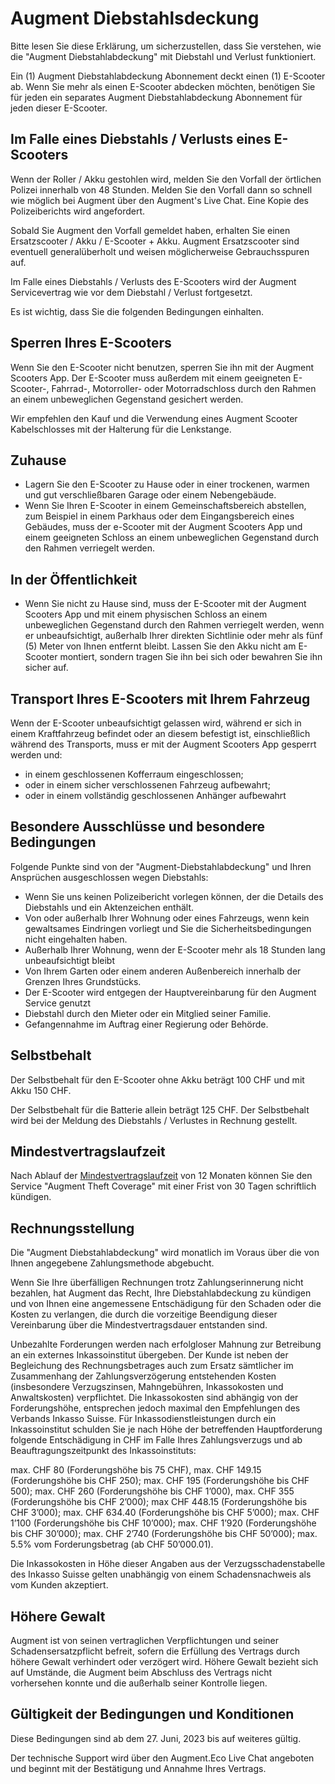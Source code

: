# Augment Diebstahlsdeckung

Bitte lesen Sie diese Erklärung, um sicherzustellen, dass Sie verstehen, wie die "Augment Diebstahlabdeckung" mit Diebstahl und Verlust funktioniert.

Ein (1) Augment Diebstahlabdeckung Abonnement deckt einen (1) E-Scooter ab. Wenn Sie mehr als einen E-Scooter abdecken möchten, benötigen Sie für jeden ein separates Augment Diebstahlabdeckung Abonnement für jeden dieser E-Scooter.

## Im Falle eines Diebstahls / Verlusts eines E-Scooters

Wenn der Roller / Akku gestohlen wird, melden Sie den Vorfall der örtlichen Polizei innerhalb von 48 Stunden. Melden Sie den Vorfall dann so schnell wie möglich bei Augment über den Augment's Live Chat. Eine Kopie des Polizeiberichts wird angefordert.

Sobald Sie Augment den Vorfall gemeldet haben, erhalten Sie einen Ersatzscooter / Akku / E-Scooter + Akku. Augment Ersatzscooter sind eventuell generalüberholt und weisen möglicherweise Gebrauchsspuren auf.

Im Falle eines Diebstahls / Verlusts des E-Scooters wird der Augment Servicevertrag wie vor dem Diebstahl / Verlust fortgesetzt.

Es ist wichtig, dass Sie die folgenden Bedingungen einhalten.

## Sperren Ihres E-Scooters

Wenn Sie den E-Scooter nicht benutzen, sperren Sie ihn mit der Augment Scooters App. Der E-Scooter muss außerdem mit einem geeigneten E-Scooter-, Fahrrad-, Motorroller- oder Motorradschloss durch den Rahmen an einem unbeweglichen Gegenstand gesichert werden.

Wir empfehlen den Kauf und die Verwendung eines Augment Scooter Kabelschlosses mit der Halterung für die Lenkstange.

## Zuhause

- Lagern Sie den E-Scooter zu Hause oder in einer trockenen, warmen und gut verschließbaren Garage oder einem Nebengebäude.
- Wenn Sie Ihren E-Scooter in einem Gemeinschaftsbereich abstellen, zum Beispiel in einem Parkhaus oder dem Eingangsbereich eines Gebäudes, muss der e-Scooter mit der Augment Scooters App und einem geeigneten Schloss an einem unbeweglichen Gegenstand durch den Rahmen verriegelt werden.

## In der Öffentlichkeit

- Wenn Sie nicht zu Hause sind, muss der E-Scooter mit der Augment Scooters App und mit einem physischen Schloss an einem unbeweglichen Gegenstand durch den Rahmen verriegelt werden, wenn er unbeaufsichtigt, außerhalb Ihrer direkten Sichtlinie oder mehr als fünf (5) Meter von Ihnen entfernt bleibt. Lassen Sie den Akku nicht am E-Scooter montiert, sondern tragen Sie ihn bei sich oder bewahren Sie ihn sicher auf.

## Transport Ihres E-Scooters mit Ihrem Fahrzeug

Wenn der E-Scooter unbeaufsichtigt gelassen wird, während er sich in einem Kraftfahrzeug befindet oder an diesem befestigt ist, einschließlich während des Transports, muss er mit der Augment Scooters App gesperrt werden und:

- in einem geschlossenen Kofferraum eingeschlossen;
- oder in einem sicher verschlossenen Fahrzeug aufbewahrt;
- oder in einem vollständig geschlossenen Anhänger aufbewahrt

## Besondere Ausschlüsse und besondere Bedingungen

Folgende Punkte sind von der "Augment-Diebstahlabdeckung" und Ihren Ansprüchen ausgeschlossen wegen Diebstahls:

- Wenn Sie uns keinen Polizeibericht vorlegen können, der die Details des Diebstahls und ein Aktenzeichen enthält.
- Von oder außerhalb Ihrer Wohnung oder eines Fahrzeugs, wenn kein gewaltsames Eindringen vorliegt und Sie die Sicherheitsbedingungen nicht eingehalten haben.
- Außerhalb Ihrer Wohnung, wenn der E-Scooter mehr als 18 Stunden lang unbeaufsichtigt bleibt
- Von Ihrem Garten oder einem anderen Außenbereich innerhalb der Grenzen Ihres Grundstücks.
- Der E-Scooter wird entgegen der Hauptvereinbarung für den Augment Service genutzt
- Diebstahl durch den Mieter oder ein Mitglied seiner Familie.
- Gefangennahme im Auftrag einer Regierung oder Behörde.

## Selbstbehalt

Der Selbstbehalt für den E-Scooter ohne Akku beträgt 100 CHF und mit Akku 150 CHF.

Der Selbstbehalt für die Batterie allein beträgt 125 CHF. Der Selbstbehalt wird bei der Meldung des Diebstahls / Verlustes in Rechnung gestellt.

## Mindestvertragslaufzeit

Nach Ablauf der [Mindestvertragslaufzeit](https://www.lawinsider.com/dictionary/minimum-contract-term) von 12 Monaten können Sie den Service "Augment Theft Coverage" mit einer Frist von 30 Tagen schriftlich kündigen.

## Rechnungsstellung

Die "Augment Diebstahlabdeckung" wird monatlich im Voraus über die von Ihnen angegebene Zahlungsmethode abgebucht.

Wenn Sie Ihre überfälligen Rechnungen trotz Zahlungserinnerung nicht bezahlen, hat Augment das Recht, Ihre Diebstahlabdeckung zu kündigen und von Ihnen eine angemessene Entschädigung für den Schaden oder die Kosten zu verlangen, die durch die vorzeitige Beendigung dieser Vereinbarung über die Mindestvertragsdauer entstanden sind.

Unbezahlte Forderungen werden nach erfolgloser Mahnung zur Betreibung an ein externes Inkassoinstitut übergeben. Der Kunde ist neben der Begleichung des Rechnungsbetrages auch zum Ersatz sämtlicher im Zusammenhang der Zahlungsverzögerung entstehenden Kosten (insbesondere Verzugszinsen, Mahngebühren, Inkassokosten und Anwaltskosten) verpflichtet. Die Inkassokosten sind abhängig von der Forderungshöhe, entsprechen jedoch maximal den Empfehlungen des Verbands Inkasso Suisse. Für Inkassodienstleistungen durch ein Inkassoinstitut schulden Sie je nach Höhe der betreffenden Hauptforderung folgende Entschädigung in CHF im Falle Ihres Zahlungsverzugs und ab Beauftragungszeitpunkt des Inkassoinstituts:

max. CHF 80 (Forderungshöhe bis 75 CHF),
max. CHF 149.15 (Forderungshöhe bis CHF 250);
max. CHF 195 (Forderungshöhe bis CHF 500);
max. CHF 260 (Forderungshöhe bis CHF 1’000),
max. CHF 355 (Forderungshöhe bis CHF 2’000);
max CHF 448.15 (Forderungshöhe bis CHF 3’000);
max. CHF 634.40 (Forderungshöhe bis CHF 5’000);
max. CHF 1’100 (Forderungshöhe bis CHF 10’000);
max. CHF 1’920 (Forderungshöhe bis CHF 30’000);
max. CHF 2’740 (Forderungshöhe bis CHF 50’000);
max. 5.5% vom Forderungsbetrag (ab CHF 50’000.01).

Die Inkassokosten in Höhe dieser Angaben aus der Verzugsschadenstabelle des Inkasso Suisse gelten unabhängig von einem Schadensnachweis als vom Kunden akzeptiert.

## Höhere Gewalt

Augment ist von seinen vertraglichen Verpflichtungen und seiner Schadensersatzpflicht befreit, sofern die Erfüllung des Vertrags durch höhere Gewalt verhindert oder verzögert wird. Höhere Gewalt bezieht sich auf Umstände, die Augment beim Abschluss des Vertrags nicht vorhersehen konnte und die außerhalb seiner Kontrolle liegen.

## Gültigkeit der Bedingungen und Konditionen

Diese Bedingungen sind ab dem 27. Juni, 2023 bis auf weiteres gültig.

Der technische Support wird über den Augment.Eco Live Chat angeboten und beginnt mit der Bestätigung und Annahme Ihres Vertrags.

